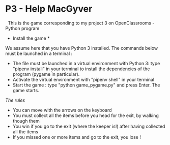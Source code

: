 # P3 - Help MacGyver
  This is the game corresponding to my project 3 on OpenClassrooms - Python program

* Install the game *

We assume here that you have Python 3 installed. The commands below must be launched in a terminal :

- The file must be launched in a virtual environment with Python 3: type "pipenv install" in your terminal to install the dependencies of the program (pygame in particular).
- Activate the virtual environment with "pipenv shell" in your terminal
- Start the game : type "python game_pygame.py" and press Enter. The game starts.

*The rules*

- You can move with the arrows on the keyboard
- You must collect all the items before you head for the exit, by walking though them
- You win if you go to the exit (where the keeper is!) after having collected all the items
- If you missed one or more items and go to the exit, you lose !